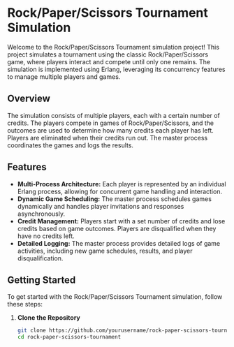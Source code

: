 # Rock/Paper/Scissors Tournament Simulation

Welcome to the Rock/Paper/Scissors Tournament simulation project! This project simulates a tournament using the classic Rock/Paper/Scissors game, where players interact and compete until only one remains. The simulation is implemented using Erlang, leveraging its concurrency features to manage multiple players and games.

## Overview

The simulation consists of multiple players, each with a certain number of credits. The players compete in games of Rock/Paper/Scissors, and the outcomes are used to determine how many credits each player has left. Players are eliminated when their credits run out. The master process coordinates the games and logs the results.

## Features

- **Multi-Process Architecture:** Each player is represented by an individual Erlang process, allowing for concurrent game handling and interaction.
- **Dynamic Game Scheduling:** The master process schedules games dynamically and handles player invitations and responses asynchronously.
- **Credit Management:** Players start with a set number of credits and lose credits based on game outcomes. Players are disqualified when they have no credits left.
- **Detailed Logging:** The master process provides detailed logs of game activities, including new game schedules, results, and player disqualification.

## Getting Started

To get started with the Rock/Paper/Scissors Tournament simulation, follow these steps:

1. **Clone the Repository**

   ```bash
   git clone https://github.com/yourusername/rock-paper-scissors-tournament.git
   cd rock-paper-scissors-tournament
